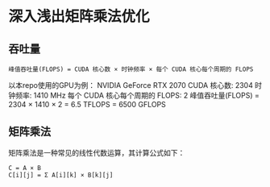 # 深入浅出矩阵乘法优化

## 吞吐量
```
峰值吞吐量(FLOPS) = CUDA 核心数 × 时钟频率 × 每个 CUDA 核心每个周期的 FLOPS
```
以本repo使用的GPU为例：
NVIDIA GeForce RTX 2070 
CUDA 核心数: 2304
时钟频率: 1410 MHz
每个 CUDA 核心每个周期的 FLOPS: 2
峰值吞吐量(FLOPS) = 2304 × 1410 × 2 = 6.5 TFLOPS = 6500 GFLOPS

## 矩阵乘法
矩阵乘法是一种常见的线性代数运算，其计算公式如下：
```
C = A × B
C[i][j] = Σ A[i][k] × B[k][j]
```
